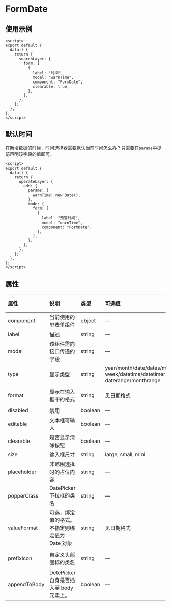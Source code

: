 # FormDate

## 使用示例

```vue
<script>
export default {
  data() {
    return {
      searchLayer: {
        form: [
          {
            label: "时间",
            model: "warnTime",
            component: "FormDate",
            clearable: true,
          },
        ],
      },
    };
  },
};
</script>
```

## 默认时间

在新增数据的时候，时间选择器需要默认当前时间怎么办？只需要在`params`中提前声明该字段的值即可。

```vue
<script>
export default {
  data() {
    return {
      operateLayer: {
        add: {
          params: {
            warnTime: new Date(),
          },
          mode: {
            form: [
              {
                label: "预警时间",
                model: "warnTime",
                component: "FormDate",
              },
            ],
          },
        },
      },
    };
  },
};
</script>
```

## 属性

| 属性     | 说明        | 类型  | 可选值 | 默认值
| :------- | :----------- | :------ | :------------------------------------------ | :----- |
|component|当前使用的单表单组件|object|—|—|
|label|描述|string|—|—|
|model|该组件需向接口传递的字段|string|—|—|
|type|显示类型|string|year/month/date/dates/months/years week/datetime/datetimerange/ daterange/monthrange|date|
|format|显示在输入框中的格式|string|见日期格式|yyyy-MM-dd|
|disabled|禁用|boolean|—|false|
|editable|文本框可输入|boolean|—|true|
|clearable|是否显示清除按钮|boolean|—|true|
|size|输入框尺寸|string|large, small, mini|—|
|placeholder|非范围选择时的占位内容|string|—|请选择|
|popperClass|DatePicker 下拉框的类名|string|—|—|
|valueFormat|可选，绑定值的格式。不指定则绑定值为 Date 对象|string|见日期格式|yyyy-MM-dd|
|prefixIcon|自定义头部图标的类名|string|—|el-icon-date|
|appendToBody|DetePicker 自身是否插入至 body 元素上。|boolean|—|true|

<style>
table th:nth-of-type(1) {
    width: 20%;
}
table th:nth-of-type(2) {
    width: 40%;
}
</style>